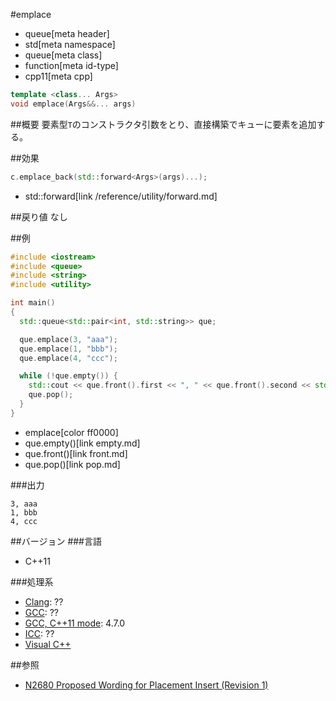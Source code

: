#emplace
* queue[meta header]
* std[meta namespace]
* queue[meta class]
* function[meta id-type]
* cpp11[meta cpp]

```cpp
template <class... Args>
void emplace(Args&&... args)
```

##概要
要素型`T`のコンストラクタ引数をとり、直接構築でキューに要素を追加する。


##効果
```cpp
c.emplace_back(std::forward<Args>(args)...);
```
* std::forward[link /reference/utility/forward.md]


##戻り値
なし


##例
```cpp
#include <iostream>
#include <queue>
#include <string>
#include <utility>

int main()
{
  std::queue<std::pair<int, std::string>> que;

  que.emplace(3, "aaa");
  que.emplace(1, "bbb");
  que.emplace(4, "ccc");

  while (!que.empty()) {
    std::cout << que.front().first << ", " << que.front().second << std::endl;
    que.pop();
  }
}
```
* emplace[color ff0000]
* que.empty()[link empty.md]
* que.front()[link front.md]
* que.pop()[link pop.md]

###出力
```
3, aaa
1, bbb
4, ccc
```

##バージョン
###言語
- C++11

###処理系
- [Clang](/implementation.md#clang): ??
- [GCC](/implementation.md#gcc): ??
- [GCC, C++11 mode](/implementation.md#gcc): 4.7.0
- [ICC](/implementation.md#icc): ??
- [Visual C++](/implementation.md#visual_cpp)


##参照
- [N2680 Proposed Wording for Placement Insert (Revision 1)](http://www.open-std.org/jtc1/sc22/wg21/docs/papers/2008/n2680.pdf)

